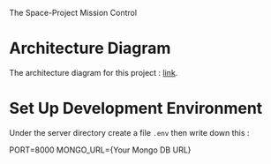 The Space-Project Mission Control

# Architecture Diagram

The architecture diagram for this project : [link](https://1drv.ms/u/s!AiZUfaWsJp6thIxRoT4Mt-_pPaCDOg?e=7IPjUc).


# Set Up Development Environment

Under the server directory create a file `.env` then write down this :

PORT=8000
MONGO_URL={Your Mongo DB URL}